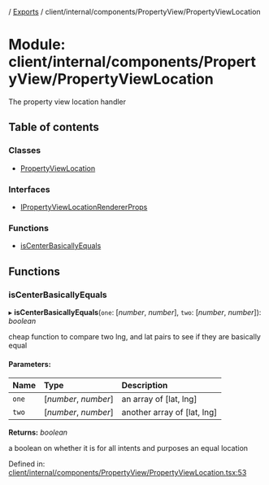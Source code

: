 [](../README.md) / [Exports](../modules.md) / client/internal/components/PropertyView/PropertyViewLocation

# Module: client/internal/components/PropertyView/PropertyViewLocation

The property view location handler

## Table of contents

### Classes

- [PropertyViewLocation](../classes/client_internal_components_propertyview_propertyviewlocation.propertyviewlocation.md)

### Interfaces

- [IPropertyViewLocationRendererProps](../interfaces/client_internal_components_propertyview_propertyviewlocation.ipropertyviewlocationrendererprops.md)

### Functions

- [isCenterBasicallyEquals](client_internal_components_propertyview_propertyviewlocation.md#iscenterbasicallyequals)

## Functions

### isCenterBasicallyEquals

▸ **isCenterBasicallyEquals**(`one`: [*number*, *number*], `two`: [*number*, *number*]): *boolean*

cheap function to compare two lng, and lat pairs to see
if they are basically equal

#### Parameters:

Name | Type | Description |
:------ | :------ | :------ |
`one` | [*number*, *number*] | an array of [lat, lng]   |
`two` | [*number*, *number*] | another array of [lat, lng]   |

**Returns:** *boolean*

a boolean on whether it is for all intents and purposes an equal location

Defined in: [client/internal/components/PropertyView/PropertyViewLocation.tsx:53](https://github.com/onzag/itemize/blob/28218320/client/internal/components/PropertyView/PropertyViewLocation.tsx#L53)
